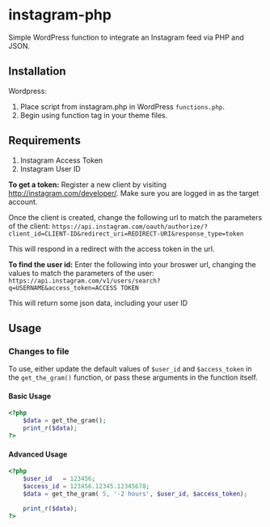 # instagram-php
Simple WordPress function to integrate an Instagram feed via PHP and JSON.

## Installation
Wordpress:

1. Place script from instagram.php in WordPress `functions.php`.
2. Begin using function tag in your theme files.

## Requirements
1. Instagram Access Token
2. Instagram User ID

**To get a token:**
Register a new client by visiting http://instagram.com/developer/. Make sure you are logged in as the target account.

Once the client is created, change the following url to match the parameters of the client:
`https://api.instagram.com/oauth/authorize/?client_id=CLIENT-ID&redirect_uri=REDIRECT-URI&response_type=token`

This will respond in a redirect with the access token in the url.

**To find the user id:**
Enter the following into your broswer url, changing the values to match the parameters of the user:
`https://api.instagram.com/v1/users/search?q=USERNAME&access_token=ACCESS TOKEN`

This will return some json data, including your user ID


## Usage
### Changes to file
To use, either update the default values of `$user_id` and `$access_token` in the `get_the_gram()` function, or pass these arguments in the function itself.

#### Basic Usage
```php
<?php 
    $data = get_the_gram();
    print_r($data);
?>
```

#### Advanced Usage
```php
<?php 
    $user_id   = 123456;
    $access_id = 123456.12345.12345678;
    $data = get_the_gram( 5, '-2 hours', $user_id, $access_token); 

    print_r($data);
?>
```